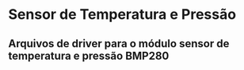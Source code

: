 # Sensor de Temperatura e Pressão

## Arquivos de driver para o módulo sensor de temperatura e pressão BMP280
